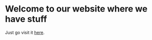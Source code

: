 # Welcome to our website where we have stuff
Just go visit it [here](https://ncx-programming.github.io/site]https://ncx-programming.github.io/site).
